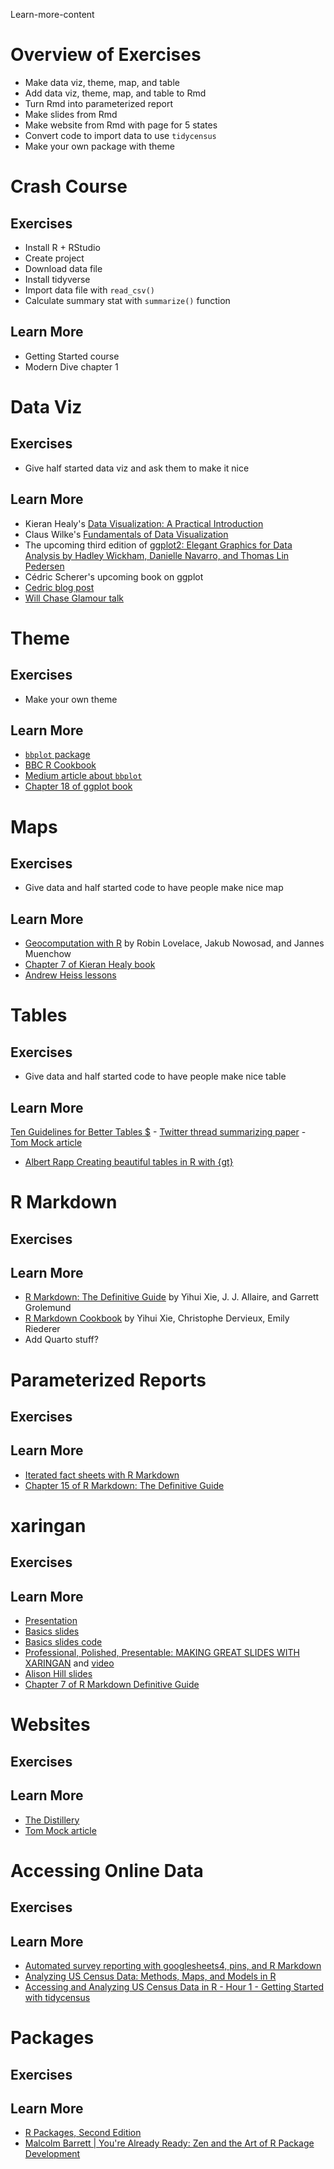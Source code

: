 Learn-more-content

# Overview of Exercises

- Make data viz, theme, map, and table
- Add data viz, theme, map, and table to Rmd
- Turn Rmd into parameterized report
- Make slides from Rmd
- Make website from Rmd with page for 5 states
- Convert code to import data to use `tidycensus`
- Make your own package with theme

# Crash Course

## Exercises

- Install R + RStudio
- Create project
- Download data file
- Install tidyverse
- Import data file with `read_csv()`
- Calculate summary stat with `summarize()` function

## Learn More

- Getting Started course
- Modern Dive chapter 1



# Data Viz

## Exercises

- Give half started data viz and ask them to make it nice

## Learn More

- Kieran Healy's [Data Visualization: A Practical Introduction](https://socviz.co)
- Claus Wilke's [Fundamentals of Data Visualization](https://clauswilke.com/dataviz/)
- The upcoming third edition of [ggplot2: Elegant Graphics for Data Analysis by Hadley Wickham, Danielle Navarro, and Thomas Lin Pedersen](https://ggplot2-book.org)
- Cédric Scherer's upcoming book on ggplot
- [Cedric blog post](https://cedricscherer.netlify.app/2019/08/05/a-ggplot2-tutorial-for-beautiful-plotting-in-r/)
- [Will Chase Glamour talk](https://www.youtube.com/watch?v=h5cTacaWE6I&ab_channel=PositPBC)

# Theme

## Exercises

- Make your own theme

## Learn More

- [`bbplot` package](https://github.com/bbc/bbplot)
- [BBC R Cookbook](https://bbc.github.io/rcookbook/)
- [Medium article about `bbplot`](https://medium.com/bbc-visual-and-data-journalism/how-the-bbc-visual-and-data-journalism-team-works-with-graphics-in-r-ed0b35693535)
- [Chapter 18 of ggplot book](https://ggplot2-book.org/polishing.html)

# Maps

## Exercises

- Give data and half started code to have people make nice map

## Learn More

- [Geocomputation with R](https://r.geocompx.org/) by Robin Lovelace, Jakub Nowosad, and Jannes Muenchow
- [Chapter 7 of Kieran Healy book](https://socviz.co/maps.html)
- [Andrew Heiss lessons](https://datavizs22.classes.andrewheiss.com/content/12-content/)

# Tables

## Exercises

- Give data and half started code to have people make nice table

## Learn More

[Ten Guidelines for Better Tables $](https://doi.org/10.1017/bca.2020.11)
	- [Twitter thread summarizing paper](https://twitter.com/jschwabish/status/1290323581881266177?lang=en)
	- [Tom Mock article](https://themockup.blog/posts/2020-09-04-10-table-rules-in-r/)
- [Albert Rapp Creating beautiful tables in R with {gt}](https://gt.albert-rapp.de/)

# R Markdown

## Exercises

## Learn More

- [R Markdown: The Definitive Guide](https://bookdown.org/yihui/rmarkdown/) by Yihui Xie, J. J. Allaire, and Garrett Grolemund
- [R Markdown Cookbook](https://bookdown.org/yihui/rmarkdown-cookbook/) by Yihui Xie, Christophe Dervieux, Emily Riederer
- Add Quarto stuff?

# Parameterized Reports



## Exercises

## Learn More

- [Iterated fact sheets with R Markdown](https://urban-institute.medium.com/iterated-fact-sheets-with-r-markdown-d685eb4eafce)
- [Chapter 15 of R Markdown: The Definitive Guide](https://bookdown.org/yihui/rmarkdown/parameterized-reports.html)

# xaringan

## Exercises

## Learn More

- [Presentation](https://spcanelon.github.io/xaringan-basics-and-beyond/index.html) 
- [Basics slides](https://spcanelon.github.io/xaringan-basics-and-beyond/slides/day-01-basics.html#1) 
- [Basics slides code](https://github.com/spcanelon/xaringan-basics-and-beyond/blob/main/slides/day-01-basics.Rmd) 
- [Professional, Polished, Presentable: MAKING GREAT SLIDES WITH XARINGAN](https://presentable-user2021.netlify.app/) and [video](https://www.youtube.com/watch?v=RPFh3y9UAX4)
- [Alison Hill slides](https://arm.rbind.io/slides/xaringan.html)
- [Chapter 7 of R Markdown Definitive Guide](https://bookdown.org/yihui/rmarkdown/xaringan.html)

# Websites

## Exercises

## Learn More

- [The Distillery](https://distillery.rbind.io/)
- [Tom Mock article](https://themockup.blog/posts/2020-08-01-building-a-blog-with-distill/)

# Accessing Online Data

## Exercises

## Learn More

- [Automated survey reporting with googlesheets4, pins, and R Markdown](https://posit.co/blog/automated-survey-reporting/)
- [Analyzing US Census Data: Methods, Maps, and Models in R](https://walker-data.com/census-r/)
- [Accessing and Analyzing US Census Data in R - Hour 1 - Getting Started with tidycensus](https://www.youtube.com/watch?v=Lk60xLfT6Dg&ab_channel=JohnDeWitt)

# Packages

## Exercises

## Learn More

- [R Packages, Second Edition](https://r-pkgs.org/)
- [Malcolm Barrett | You're Already Ready: Zen and the Art of R Package Development](https://www.youtube.com/watch?v=Mb7wZZ6nPLA&ab_channel=PositPBC)



